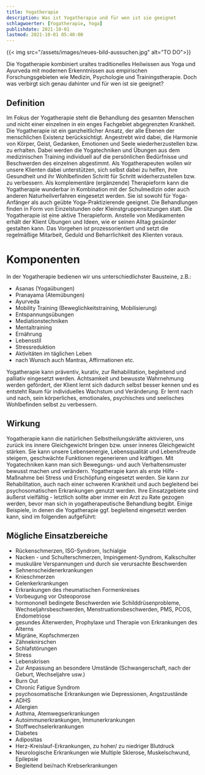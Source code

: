 ```yaml
---
title: Yogatherapie
description: Was ist Yogatherapie und für wen ist sie geeignet
schlagwoerter: [Yogatherapie, Yoga]
publishdate: 2021-10-01
lastmod: 2021-10-01 05:40:00
---
```


{{< img src="/assets/images/neues-bild-aussuchen.jpg" alt="TO DO">}}

Die Yogatherapie kombiniert uraltes traditionelles Heilwissen aus Yoga und Ayurveda mit modernen Erkenntnissen aus empirischen Forschungsgebieten wie Medizin, Psychologie und Trainingstherapie. Doch was verbirgt sich genau dahinter und für wen ist sie geeignet?

## Definition

Im Fokus der Yogatherapie steht die Behandlung des gesamten Menschen und nicht einer einzelnen in ein enges Fachgebiet abgegrenzten Krankheit. Die Yogatherapie ist ein ganzheitlicher Ansatz, der alle Ebenen der menschlichen Existenz berücksichtigt. Angestrebt wird dabei, die Harmonie von Körper, Geist, Gedanken, Emotionen und Seele wiederherzustellen bzw. zu erhalten. Dabei werden die Yogatechniken und Übungen aus dem medizinischen Training individuell auf die persönlichen Bedürfnisse und Beschwerden des einzelnen abgestimmt. Als Yogatherapeuten wollen wir unsere Klienten dabei unterstützen, sich selbst dabei zu helfen, ihre Gesundheit und ihr Wohlbefinden Schritt für Schritt widerherzustellen bzw. zu verbessern.
Als komplementäre (ergänzende) Therapieform kann die Yogatherapie wunderbar in Kombination mit der Schulmedizin oder auch anderen Naturheilverfahren eingesetzt werden. Sie ist sowohl für Yoga-Anfänger als auch geübte Yoga-Praktizierende geeignet. Die Behandlungen finden in Form von Einzelstunden oder Kleinstgruppensitzungen statt. Die Yogatherapie ist eine aktive Therapieform. Anstelle von Medikamenten erhält der Klient Übungen und Ideen, wie er seinen Alltag gesünder gestalten kann. Das Vorgehen ist prozessorientiert und setzt die regelmäßige Mitarbeit, Geduld und Beharrlichkeit des Klienten voraus. 

# Komponenten

In der Yogatherapie bedienen wir uns unterschiedlichster Bausteine, z.B.:
- Asanas (Yogaübungen)
- Pranayama (Atemübungen)
- Ayurveda
- Mobility Training (Beweglichkeitstraining, Mobilisierung)
- Entspannungsübungen
- Mediationstechniken
- Mentaltraining
- Ernährung
- Lebensstil
- Stressreduktion
- Aktivitäten im täglichen Leben
- nach Wunsch auch Mantras, Affirmationen etc.

Yogatherapie kann präventiv, kurativ, zur Rehabilitation, begleitend und palliativ eingesetzt werden. Achtsamkeit und bewusste Wahrnehmung werden gefördert, der Klient lernt sich dadurch selbst besser kennen und es entsteht Raum für individuelles Wachstum und Veränderung. Er lernt nach und nach, sein körperliches, emotionales, psychisches und seelisches Wohlbefinden selbst zu verbessern. 


## Wirkung

Yogatherapie kann die natürlichen Selbstheilungskräfte aktivieren, uns zurück ins innere Gleichgewicht bringen bzw. unser inneres Gleichgewicht stärken. Sie kann unsere Lebensenergie, Lebensqualität und Lebensfreude steigern, geschwächte Funktionen regenerieren und kräftigen.  Mit Yogatechniken kann man sich Bewegungs- und auch Verhaltensmuster bewusst machen und verändern. Yogatherapie kann als erste Hilfe - Maßnahme bei Stress und Erschöpfung eingesetzt werden. Sie kann zur Rehabilitation, auch nach einer schweren Krankheit und auch begleitend bei psychosomatischen Erkrankungen genutzt werden. Ihre Einsatzgebiete sind äußerst vielfältig - letztlich sollte aber immer ein Arzt zu Rate gezogen werden, bevor man sich in yogatherapeutische Behandlung begibt. Einige Beispiele, in denen die Yogatherapie ggf. begleitend eingesetzt werden kann, sind im folgenden aufgeführt:


## Mögliche Einsatzbereiche

- Rückenschmerzen, ISG-Syndrom, Ischialgie
- Nacken - und Schulterschmerzen, Impingement-Syndrom, Kalkschulter
- muskuläre Verspannungen und durch sie verursachte Beschwerden
- Sehnenscheidenerkrankungen
- Knieschmerzen
- Gelenkerkrankungen
- Erkrankungen des rheumatischen Formenkreises
- Vorbeugung vor Osteoporose
- hormononell bedingete Beschwerden wie Schilddrüsenprobleme, Wechseljahrsbeschwerden, Menstruationsbeschwerden, PMS, PCOS, Endometriose
- gesundes Älterwerden, Prophylaxe und Therapie von Erkrankungen des Alterns
- Migräne, Kopfschmerzen
- Zähneknirschen
- Schlafstörungen
- Stress
- Lebenskrisen
- Zur Anpassung an besondere Umstände (Schwangerschaft, nach der Geburt, Wechseljahre usw.)
- Burn Out
- Chronic Fatigue Syndrom
- psychosomatische Erkrankungen wie Depressionen, Angstzustände
- ADHS
- Allergien
- Asthma, Atemwegserkrankungen
- Autoimmunerkrankungen, Immunerkrankungen
- Stoffwechselerkrankungen
- Diabetes
- Adipositas
- Herz-Kreislauf-Erkrankungen, zu hoher/ zu niedriger Blutdruck
- Neurologische Erkrankungen wie Multiple Sklerose, Muskelschwund, Epilepsie
- Begleitend bei/nach Krebserkrankungen